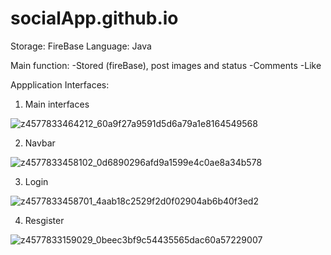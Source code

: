 # socialApp.github.io
Storage: FireBase
Language: Java

Main function: 
-Stored (fireBase), post images and status 
-Comments
-Like

Appplication Interfaces:
1. Main interfaces
   
![z4577833464212_60a9f27a9591d5d6a79a1e8164549568](https://github.com/PhuoWng3112002/socialApp.github.io/assets/107473716/70ccee13-cdfd-4ac5-ae37-ca50e59e09c5)


2. Navbar

   
![z4577833458102_0d6890296afd9a1599e4c0ae8a34b578](https://github.com/PhuoWng3112002/socialApp.github.io/assets/107473716/26dc3ffd-d703-4400-a97f-307b1c2673c0)


3. Login

   
![z4577833458701_4aab18c2529f2d0f02904ab6b40f3ed2](https://github.com/PhuoWng3112002/socialApp.github.io/assets/107473716/29c48e51-af40-4656-9886-474e2ecff939)


4. Resgister


![z4577833159029_0beec3bf9c54435565dac60a57229007](https://github.com/PhuoWng3112002/socialApp.github.io/assets/107473716/bf9dc1c6-479d-423c-bd94-10abc83f6bfa)

